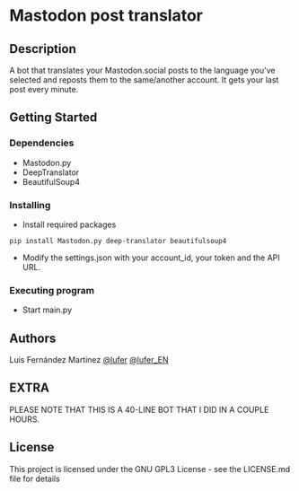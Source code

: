 # Mastodon post translator

## Description

A bot that translates your Mastodon.social posts to the language you've selected and reposts them to the same/another account. It gets your last post every minute.

## Getting Started

### Dependencies

* Mastodon.py
* DeepTranslator
* BeautifulSoup4

### Installing

* Install required packages
```
pip install Mastodon.py deep-translator beautifulsoup4
```

* Modify the settings.json with your account_id, your token and the API URL.

### Executing program

* Start main.py 


## Authors

Luis Fernández Martinez 
[@lufer](https://mastodon.social/@lufer)
[@lufer_EN](https:/mastodon.social/@luferEN)

## EXTRA

PLEASE NOTE THAT THIS IS A 40-LINE BOT THAT I DID IN A COUPLE HOURS.

## License

This project is licensed under the GNU GPL3 License - see the LICENSE.md file for details
